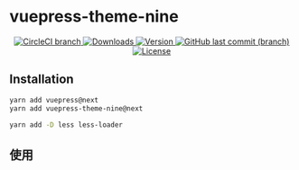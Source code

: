 # vuepress-theme-nine

<p align="center">
  <a href="https://travis-ci.org/NineSwordsMonster/vuepress-theme-nine.svg?branch=master">
    <img alt="CircleCI branch" src="https://img.shields.io/circleci/project/github/NineSwordsMonster/vuepress-theme-nine/master.svg">
  </a>
  <a href="https://npmcharts.com/compare/vuepress-theme-nine?minimal=true">
    <img alt="Downloads" src="https://img.shields.io/npm/dt/vuepress-theme-nine.svg">
  </a>
  <a href="https://www.npmjs.com/package/vuepress-theme-nine">
    <img alt="Version" src="https://img.shields.io/npm/v/vuepress-theme-nine.svg">
  </a>
  <a href="https://www.npmjs.com/package/vuepress-theme-nine">
    <img alt="GitHub last commit (branch)" src="https://img.shields.io/github/last-commit/NineSwordsMonster/vuepress-theme-nine/master.svg">
  </a>
  <a href="https://www.npmjs.com/package/vuepress-theme-nine">
    <img alt="License" src="https://img.shields.io/npm/l/vuepress-theme-nine.svg">
  </a> 
 
</p>

## Installation
```sh
yarn add vuepress@next
yarn add vuepress-theme-nine@next

yarn add -D less less-loader
```

## 使用

